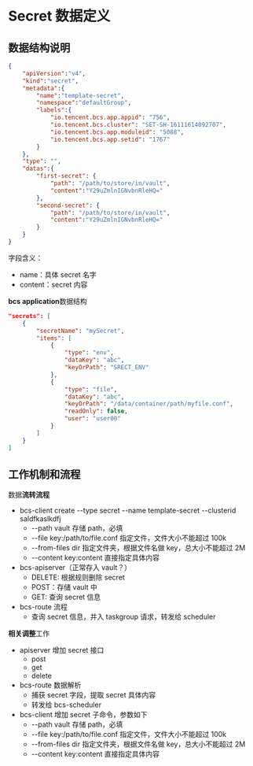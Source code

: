 # Secret 数据定义

## 数据结构说明

``` json
{
    "apiVersion":"v4",
    "kind":"secret",
    "metadata":{
        "name":"template-secret",
        "namespace":"defaultGroup",
        "labels":{
            "io.tencent.bcs.app.appid": "756",
            "io.tencent.bcs.cluster": "SET-SH-16111614092707",
            "io.tencent.bcs.app.moduleid": "5088",
            "io.tencent.bcs.app.setid": "1767"
        }
    },
    "type": "",
    "datas":{
        "first-secret": {
            "path": "/path/to/store/in/vault",
            "content":"Y29uZmlnIGNvbnRleHQ="
        },
        "second-secret": {
            "path": "/path/to/store/in/vault",
            "content":"Y29uZmlnIGNvbnRleHQ="
        }
    }
}
```

字段含义：

* name：具体 secret 名字
* content：secret 内容

**bcs application**数据结构

```json
"secrets": [
    {
        "secretName": "mySecret",
        "items": [
            {
                "type": "env",
                "dataKey": "abc",
                "keyOrPath": "SRECT_ENV"
            },
            {
                "type": "file",
                "dataKey": "abc",
                "keyOrPath": "/data/container/path/myfile.conf",
                "readOnly": false,
                "user": "user00"
            }
        ]
    }
]
```

## 工作机制和流程

数据**流转流程**

* bcs-client create --type secret --name template-secret --clusterid saldfkaslkdfj
  * --path vault 存储 path，必填
  * --file key:/path/to/file.conf 指定文件，文件大小不能超过 100k
  * --from-files dir 指定文件夹，根据文件名做 key，总大小不能超过 2M
  * --content key:content 直接指定具体内容
* bcs-apiserver（正常存入 vault？）
  * DELETE: 根据规则删除 secret
  * POST：存储 vault 中
  * GET: 查询 secret 信息
* bcs-route 流程
  * 查询 secret 信息，并入 taskgroup 请求，转发给 scheduler

**相关调整**工作

* apiserver 增加 secret 接口
  * post
  * get
  * delete
* bcs-route 数据解析
  * 捕获 secret 字段，提取 secret 具体内容
  * 转发给 bcs-scheduler
* bcs-client 增加 secret 子命令，参数如下
  * --path vault 存储 path，必填
  * --file key:/path/to/file.conf 指定文件，文件大小不能超过 100k
  * --from-files dir 指定文件夹，根据文件名做 key，总大小不能超过 2M
  * --content key:content 直接指定具体内容
